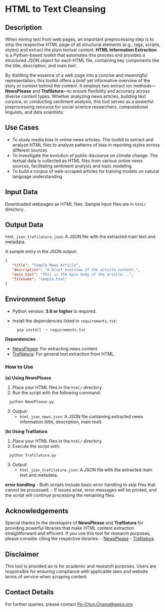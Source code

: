 # HTML to Text Cleansing

## Description

When mining text from web pages, an important preprocessing step is to strip the respective HTML page of all structural elements (e.g., tags, scripts, styles) and extract the plain textual content. **HTML Information Extraction** is a Python-based toolkit that automates this process and provides a structured JSON object for each HTML file, containing key components like the title, description, and main text.

By distilling the essence of a web page into a concise and meaningful representation, this toolkit offers a brief yet informative overview of the story or context behind the content. It employs two extract ion methods—**NewsPlease** and **Trafilatura**—to ensure flexibility and accuracy across diverse content types. Whether analyzing news articles, building text corpora, or conducting sentiment analysis, this tool serves as a powerful preprocessing resource for social science researchers, computational linguists, and data scientists.

## Use Cases

-   To study media bias in online news articles. The toolkit to extract and analyze HTML files to analyze patterns of bias in reporting styles across different sources
-   To investigate the evolution of public discourse on climate change. The textual data is collected as HTML files from various online news sources, facilitating sentiment analysis and topic modeling
-   To build a corpus of web-scraped articles for training models on natural language understanding

## Input Data

Downloaded webpages as HTML files. Sample input files are in `html/` directory.

## Output Data

`html_json_trafilatura.json`: A JSON file with the extracted main text and metadata.

A sample entry in the JSON output:

``` json
{
   "title": "Sample News Article",
   "description": "A brief overview of the article content.",
   "main_text": "This is the main body of the article...",
   "filename": "sample.html"
}
```

## Environment Setup

-   Python version: **3.6 or higher** is required.

-   Install the dependencies listed in `requirements.txt`:

    ``` bash
      pip install -r requirements.txt
    ```

**Dependencies**

-   [NewsPlease](https://github.com/fhamborg/news-please): For extracting news content.
-   [Trafilatura](https://github.com/adbar/trafilatura): For general text extraction from HTML.

### How to Use

**(a) Using NewsPlease**

1.  Place your HTML files in the `html/` directory.
2.  Run the script with the following command:

``` bash
  python NewsPlease.py
```

3.  Output:
    -   `html_json_news.json`: A JSON file containing extracted news information (title, description, main text).

**(b) Using Trafilatura**

1.  Place your HTML files in the `html/` directory.
2.  Execute the script with:

``` bash
  python Trafilatura.py
```

3.  Output:
    -   `html_json_trafilatura.json`: A JSON file with the extracted main text and metadata.

**error handling** - Both scripts include basic error handling to skip files that cannot be processed. - If issues arise, error messages will be printed, and the script will continue processing the remaining files.

## Acknowledgements

Special thanks to the developers of **NewsPlease** and **Trafilatura** for providing powerful libraries that make HTML content extraction straightforward and efficient. If you use this tool for research purposes, please consider citing the respective libraries: - [NewsPlease](https://github.com/fhamborg/news-please) - [Trafilatura](https://github.com/adbar/trafilatura)

## Disclaimer

This tool is provided as-is for academic and research purposes. Users are responsible for ensuring compliance with applicable laws and website terms of service when scraping content.

## Contact Details

For further queries, please contact [Po-Chun.Chang\@gesis.org](Po-Chun.Chang@gesis.org)